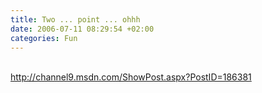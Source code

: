 ```yaml
---
title: Two ... point ... ohhh
date: 2006-07-11 08:29:54 +02:00
categories: Fun
---
```

<br/>
<a href="http://channel9.msdn.com/ShowPost.aspx?PostID=186381">http://channel9.msdn.com/ShowPost.aspx?PostID=186381</a>

